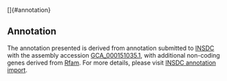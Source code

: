 []{#annotation}

Annotation
----------

The annotation presented is derived from annotation submitted to
[INSDC](http://www.insdc.org) with the assembly accession
[GCA\_000151035.1](http://www.ebi.ac.uk/ena/data/view/GCA_000151035.1),
with additional non-coding genes derived from
[Rfam](http://rfam.xfam.org/). For more details, please visit [INSDC
annotation
import](http://ensemblgenomes.org/info/data/insdc_annotation).
